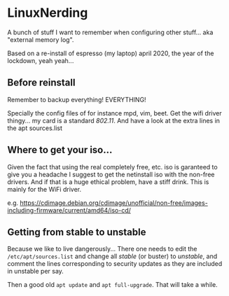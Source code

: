# LinuxNerding
A bunch of stuff I want to remember when configuring other stuff... aka "external memory log".

Based on a re-install of espresso (my laptop) april 2020, the year of the lockdown, yeah yeah...

## Before reinstall
Remember to backup everything! EVERYTHING!

Specially the config files of for instance mpd, vim, beet. Get the wifi driver thingy... my card is a standard *802.11*. And have a look at the extra lines in the apt sources.list

## Where to get your iso...
Given the fact that using the real completely free, etc. iso is garanteed to give you a headache I suggest to get the netinstall iso with the non-free drivers. And if that is a huge ethical problem, have a stiff drink. This is mainly for the WiFi driver.

e.g. https://cdimage.debian.org/cdimage/unofficial/non-free/images-including-firmware/current/amd64/iso-cd/


## Getting from stable to unstable
Because we like to live dangerously...
There one needs to edit the `/etc/apt/sources.list` and change all *stable* (or buster) to *unstable*, and comment the lines corresponding to security updates as they are included in unstable per say.

Then a good old `apt update` and `apt full-upgrade`. That will take a while.


